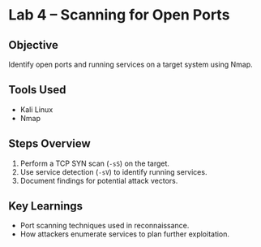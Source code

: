 # Lab 4 – Scanning for Open Ports

## Objective
Identify open ports and running services on a target system using Nmap.

## Tools Used
- Kali Linux
- Nmap

## Steps Overview
1. Perform a TCP SYN scan (`-sS`) on the target.
2. Use service detection (`-sV`) to identify running services.
3. Document findings for potential attack vectors.

## Key Learnings
- Port scanning techniques used in reconnaissance.
- How attackers enumerate services to plan further exploitation.
